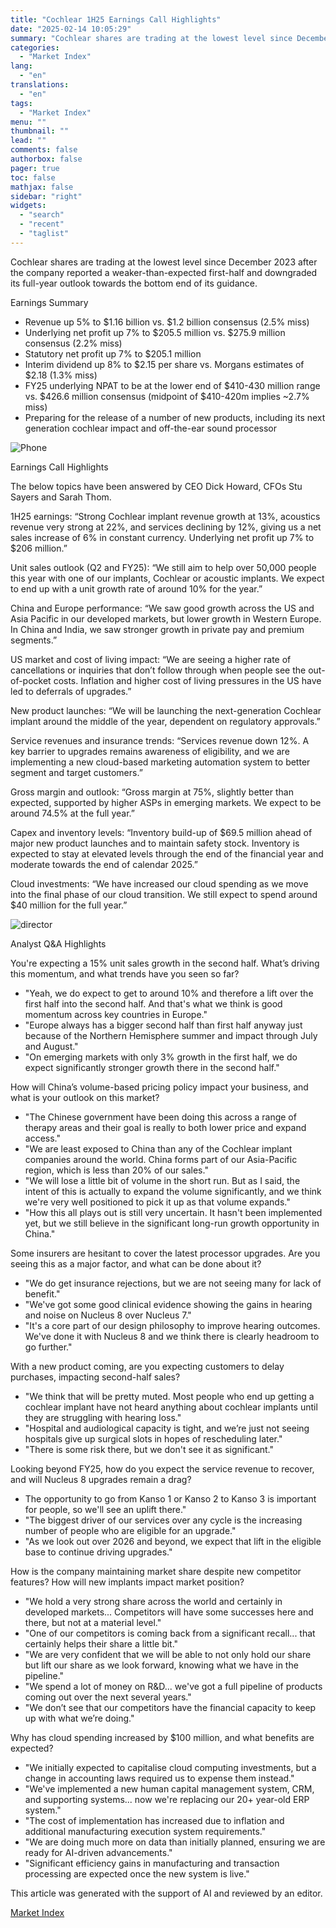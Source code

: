 ```yaml
---
title: "Cochlear 1H25 Earnings Call Highlights"
date: "2025-02-14 10:05:29"
summary: "Cochlear shares are trading at the lowest level since December 2023 after the company reported a weaker-than-expected first-half and downgraded its full-year outlook towards the bottom end of its guidance.Earnings SummaryRevenue up 5% to $1.16 billion vs. $1.2 billion consensus (2.5% miss)Underlying net profit up 7% to $205.5 million vs...."
categories:
  - "Market Index"
lang:
  - "en"
translations:
  - "en"
tags:
  - "Market Index"
menu: ""
thumbnail: ""
lead: ""
comments: false
authorbox: false
pager: true
toc: false
mathjax: false
sidebar: "right"
widgets:
  - "search"
  - "recent"
  - "taglist"
---
```


Cochlear shares are trading at the lowest level since December 2023 after the company reported a weaker-than-expected first-half and downgraded its full-year outlook towards the bottom end of its guidance.

Earnings Summary

* Revenue up 5% to $1.16 billion vs. $1.2 billion consensus (2.5% miss)
* Underlying net profit up 7% to $205.5 million vs. $275.9 million consensus (2.2% miss)
* Statutory net profit up 7% to $205.1 million
* Interim dividend up 8% to $2.15 per share vs. Morgans estimates of $2.18 (1.3% miss)
* FY25 underlying NPAT to be at the lower end of $410-430 million range vs. $426.6 million consensus (midpoint of $410-420m implies ~2.7% miss)
* Preparing for the release of a number of new products, including its next generation cochlear impact and off-the-ear sound processor

![Phone](https://s3.tradingview.com/news/image/marketindex:e7c6fd105094b-d33bcc819458b98c02ee2cbd569de039-resized.jpeg)

Earnings Call Highlights

The below topics have been answered by CEO Dick Howard, CFOs Stu Sayers and Sarah Thom.

1H25 earnings: “Strong Cochlear implant revenue growth at 13%, acoustics revenue very strong at 22%, and services declining by 12%, giving us a net sales increase of 6% in constant currency. Underlying net profit up 7% to $206 million.”

Unit sales outlook (Q2 and FY25): “We still aim to help over 50,000 people this year with one of our implants, Cochlear or acoustic implants. We expect to end up with a unit growth rate of around 10% for the year.”

China and Europe performance: “We saw good growth across the US and Asia Pacific in our developed markets, but lower growth in Western Europe. In China and India, we saw stronger growth in private pay and premium segments.”

US market and cost of living impact: “We are seeing a higher rate of cancellations or inquiries that don’t follow through when people see the out-of-pocket costs. Inflation and higher cost of living pressures in the US have led to deferrals of upgrades.”

New product launches: “We will be launching the next-generation Cochlear implant around the middle of the year, dependent on regulatory approvals.”

Service revenues and insurance trends: “Services revenue down 12%. A key barrier to upgrades remains awareness of eligibility, and we are implementing a new cloud-based marketing automation system to better segment and target customers.”

Gross margin and outlook: “Gross margin at 75%, slightly better than expected, supported by higher ASPs in emerging markets. We expect to be around 74.5% at the full year.”

Capex and inventory levels: “Inventory build-up of $69.5 million ahead of major new product launches and to maintain safety stock. Inventory is expected to stay at elevated levels through the end of the financial year and moderate towards the end of calendar 2025.”

Cloud investments: “We have increased our cloud spending as we move into the final phase of our cloud transition. We still expect to spend around $40 million for the full year.”

![director](https://s3.tradingview.com/news/image/marketindex:e7c6fd105094b-7ed9a638e6194dcbba22cecf05fb4269-resized.jpeg)

Analyst Q&A Highlights

You're expecting a 15% unit sales growth in the second half. What’s driving this momentum, and what trends have you seen so far?

* "Yeah, we do expect to get to around 10% and therefore a lift over the first half into the second half. And that's what we think is good momentum across key countries in Europe."
* "Europe always has a bigger second half than first half anyway just because of the Northern Hemisphere summer and impact through July and August."
* "On emerging markets with only 3% growth in the first half, we do expect significantly stronger growth there in the second half."

How will China’s volume-based pricing policy impact your business, and what is your outlook on this market?

* "The Chinese government have been doing this across a range of therapy areas and their goal is really to both lower price and expand access."
* "We are least exposed to China than any of the Cochlear implant companies around the world. China forms part of our Asia-Pacific region, which is less than 20% of our sales."
* "We will lose a little bit of volume in the short run. But as I said, the intent of this is actually to expand the volume significantly, and we think we're very well positioned to pick it up as that volume expands."
* "How this all plays out is still very uncertain. It hasn't been implemented yet, but we still believe in the significant long-run growth opportunity in China."

Some insurers are hesitant to cover the latest processor upgrades. Are you seeing this as a major factor, and what can be done about it?

* "We do get insurance rejections, but we are not seeing many for lack of benefit."
* "We've got some good clinical evidence showing the gains in hearing and noise on Nucleus 8 over Nucleus 7."
* "It's a core part of our design philosophy to improve hearing outcomes. We've done it with Nucleus 8 and we think there is clearly headroom to go further."

With a new product coming, are you expecting customers to delay purchases, impacting second-half sales?

* "We think that will be pretty muted. Most people who end up getting a cochlear implant have not heard anything about cochlear implants until they are struggling with hearing loss."
* "Hospital and audiological capacity is tight, and we’re just not seeing hospitals give up surgical slots in hopes of rescheduling later."
* "There is some risk there, but we don't see it as significant."

Looking beyond FY25, how do you expect the service revenue to recover, and will Nucleus 8 upgrades remain a drag?

* The opportunity to go from Kanso 1 or Kanso 2 to Kanso 3 is important for people, so we'll see an uplift there."
* "The biggest driver of our services over any cycle is the increasing number of people who are eligible for an upgrade."
* "As we look out over 2026 and beyond, we expect that lift in the eligible base to continue driving upgrades."

How is the company maintaining market share despite new competitor features? How will new implants impact market position?

* "We hold a very strong share across the world and certainly in developed markets... Competitors will have some successes here and there, but not at a material level."
* "One of our competitors is coming back from a significant recall... that certainly helps their share a little bit."
* "We are very confident that we will be able to not only hold our share but lift our share as we look forward, knowing what we have in the pipeline."
* "We spend a lot of money on R&D... we've got a full pipeline of products coming out over the next several years."
* "We don’t see that our competitors have the financial capacity to keep up with what we’re doing."

Why has cloud spending increased by $100 million, and what benefits are expected?

* "We initially expected to capitalise cloud computing investments, but a change in accounting laws required us to expense them instead."
* "We've implemented a new human capital management system, CRM, and supporting systems... now we're replacing our 20+ year-old ERP system."
* "The cost of implementation has increased due to inflation and additional manufacturing execution system requirements."
* "We are doing much more on data than initially planned, ensuring we are ready for AI-driven advancements."
* "Significant efficiency gains in manufacturing and transaction processing are expected once the new system is live."

This article was generated with the support of AI and reviewed by an editor.

[Market Index](https://www.tradingview.com/news/marketindex:e7c6fd105094b:0-cochlear-1h25-earnings-call-highlights/)
